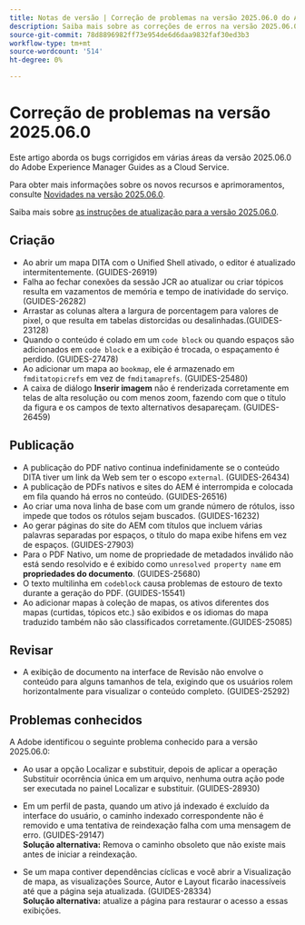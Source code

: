 ```yaml
---
title: Notas de versão | Correção de problemas na versão 2025.06.0 do Adobe Experience Manager Guides
description: Saiba mais sobre as correções de erros na versão 2025.06.0 do Adobe Experience Manager Guides as a Cloud Service.
source-git-commit: 78d8896982ff73e954de6d6daa9832faf30ed3b3
workflow-type: tm+mt
source-wordcount: '514'
ht-degree: 0%

---
```


# Correção de problemas na versão 2025.06.0

Este artigo aborda os bugs corrigidos em várias áreas da versão 2025.06.0 do Adobe Experience Manager Guides as a Cloud Service.

Para obter mais informações sobre os novos recursos e aprimoramentos, consulte [Novidades na versão 2025.06.0](whats-new-2025-06-0.md).

Saiba mais sobre [as instruções de atualização para a versão 2025.06.0](upgrade-instructions-2025-06-0.md).

## Criação  

- Ao abrir um mapa DITA com o Unified Shell ativado, o editor é atualizado intermitentemente. (GUIDES-26919)
- Falha ao fechar conexões da sessão JCR ao atualizar ou criar tópicos resulta em vazamentos de memória e tempo de inatividade do serviço. (GUIDES-26282)
- Arrastar as colunas altera a largura de porcentagem para valores de pixel, o que resulta em tabelas distorcidas ou desalinhadas.(GUIDES-23128)
- Quando o conteúdo é colado em um `code block` ou quando espaços são adicionados em `code block` e a exibição é trocada, o espaçamento é perdido. (GUIDES-27478)
- Ao adicionar um mapa ao `bookmap`, ele é armazenado em `fmditatopicrefs` em vez de `fmditamaprefs`. (GUIDES-25480)
- A caixa de diálogo **Inserir imagem** não é renderizada corretamente em telas de alta resolução ou com menos zoom, fazendo com que o título da figura e os campos de texto alternativos desapareçam. (GUIDES-26459)


## Publicação

- A publicação do PDF nativo continua indefinidamente se o conteúdo DITA tiver um link da Web sem ter o escopo `external`. (GUIDES-26434)
- A publicação de PDFs nativos e sites do AEM é interrompida e colocada em fila quando há erros no conteúdo. (GUIDES-26516)
- Ao criar uma nova linha de base com um grande número de rótulos, isso impede que todos os rótulos sejam buscados. (GUIDES-16232)
- Ao gerar páginas do site do AEM com títulos que incluem várias palavras separadas por espaços, o título do mapa exibe hifens em vez de espaços. (GUIDES-27903)
- Para o PDF Nativo, um nome de propriedade de metadados inválido não está sendo resolvido e é exibido como `unresolved property name` em **propriedades do documento**. (GUIDES-25680)
- O texto multilinha em `codeblock` causa problemas de estouro de texto durante a geração do PDF. (GUIDES-15541)
- Ao adicionar mapas à coleção de mapas, os ativos diferentes dos mapas (curtidas, tópicos etc.) são exibidos e os idiomas do mapa traduzido também não são classificados corretamente.(GUIDES-25085)


## Revisar

- A exibição de documento na interface de Revisão não envolve o conteúdo para alguns tamanhos de tela, exigindo que os usuários rolem horizontalmente para visualizar o conteúdo completo. (GUIDES-25292)


## Problemas conhecidos

A Adobe identificou o seguinte problema conhecido para a versão 2025.06.0:

- Ao usar a opção Localizar e substituir, depois de aplicar a operação Substituir ocorrência única em um arquivo, nenhuma outra ação pode ser executada no painel Localizar e substituir. (GUIDES-28930)

- Em um perfil de pasta, quando um ativo já indexado é excluído da interface do usuário, o caminho indexado correspondente não é removido e uma tentativa de reindexação falha com uma mensagem de erro. (GUIDES-29147) <br>**Solução alternativa:** Remova o caminho obsoleto que não existe mais antes de iniciar a reindexação.

- Se um mapa contiver dependências cíclicas e você abrir a Visualização de mapa, as visualizações Source, Autor e Layout ficarão inacessíveis até que a página seja atualizada. (GUIDES-28334) <br>**Solução alternativa:** atualize a página para restaurar o acesso a essas exibições.
